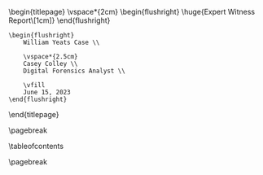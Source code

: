 \begin{titlepage}
    \vspace*{2cm}
    \begin{flushright}
        \huge{Expert Witness Report\\[1cm]}
    \end{flushright}

    \begin{flushright}
        William Yeats Case \\

        \vspace*{2.5cm}
        Casey Colley \\
        Digital Forensics Analyst \\

        \vfill
        June 15, 2023
    \end{flushright}
\end{titlepage}

\pagebreak

\tableofcontents

\pagebreak